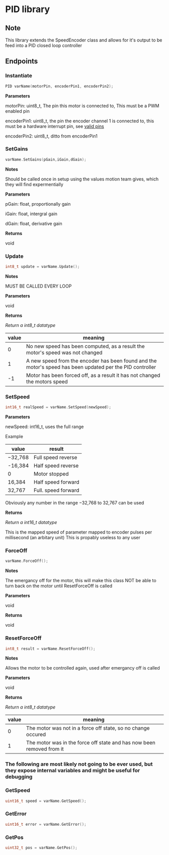 # PID library

## Note

This library extends the SpeedEncoder class and allows for it's output to be feed into a PID closed loop controller

## Endpoints

### Instantiate
```cpp
PID varName(motorPin, encoderPin1, encoderPin2);
```


**Parameters**

motorPin: uint8_t, The pin this motor is connected to, This must be a PWM enabled pin

encoderPin1: uint8_t, the pin the encoder channel 1 is connected to, this must be a hardware interrupt pin, see [valid pins](https://www.arduino.cc/reference/en/language/functions/external-interrupts/attachinterrupt/)

encoderPin2: uint8_t, ditto from encoderPin1


### SetGains
```cpp
varName.SetGains(pGain,iGain,dGain);
```


**Notes**

Should be called once in setup using the values motion team gives, which they will find expermentially


**Parameters**

pGain: float, proportionally gain

iGain: float, intergral gain

dGain: float, derivative gain

**Returns**

void



### Update
```cpp
int8_t update = varName.Update();
```


**Notes**

MUST BE CALLED EVERY LOOP


**Parameters**

void


**Returns**

*Return a int8_t datatype*

| value | meaning |
| --- | --- |
| 0 | No new speed has been computed, as a result the motor's speed was not changed |
| 1 | A new speed from the encoder has been found and the motor's speed has been updated per the PID controller |
| -1 | Motor has been forced off, as a result it has not changed the motors speed |



### SetSpeed
```cpp
int16_t realSpeed = varName.SetSpeed(newSpeed);
```


**Parameters**

newSpeed: int16_t, uses the full range 

Example

| value | result |
| --- | --- |
| −32,768 | Full speed reverse |
| -16,384 | Half speed reverse |
| 0 | Motor stopped |
| 16,384 | Half speed forward |
| 32,767 | Full. speed forward |

Obviously any number in the range −32,768 to 32,767 can be used

**Returns**

*Return a int16_t datatype*

This is the mapped speed of parameter mapped to encoder pulses per millisecond (an arbitary unit)
This is propably useless to any user


### ForceOff
```cpp
varName.ForceOff();
```


**Notes**

The emergancy off for the motor, this will make this class NOT be able to turn back on the motor until ResetForceOff is called


**Parameters**

void


**Returns**

void



### ResetForceOff
```cpp
int8_t result = varName.ResetForceOff();
```

**Notes**

Allows the motor to be controlled again, used after emergancy off is called

**Parameters**

void


**Returns**

*Return a int8_t datatype*

| value | meaning |
| --- | --- | 
| 0 | The motor was not in a force off state, so no change occured |
| 1 | The motor was in the force off state and has now been removed from it |


### The following are most likely not going to be ever used, but they expose internal variables and might be useful for debugging

### GetSpeed
```cpp
uint16_t speed = varName.GetSpeed();
```



### GetError
```cpp
uint16_t error = varName.GetError();
```



### GetPos
```cpp
uint32_t pos = varName.GetPos();
```
